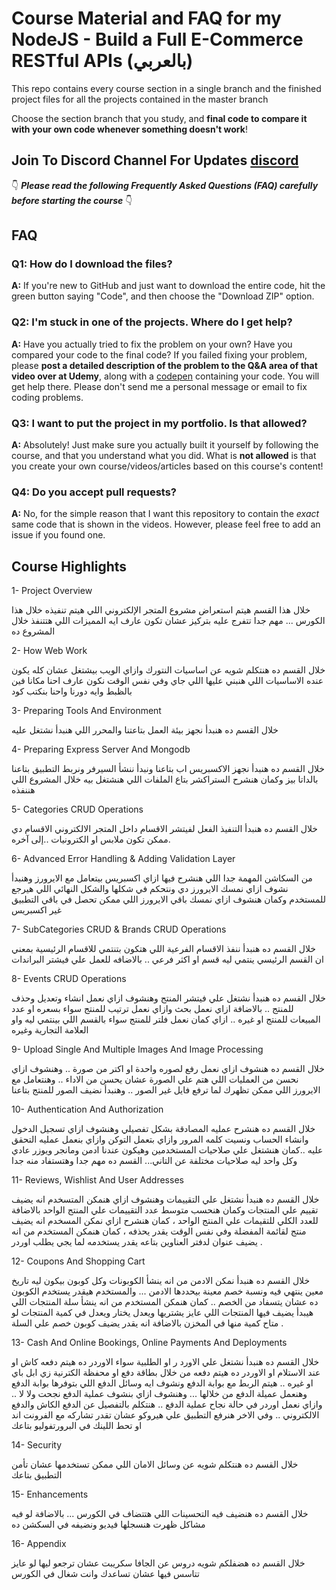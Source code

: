 # Course Material and FAQ for my NodeJS - Build a Full E-Commerce RESTful APIs (بالعربي) 

This repo contains every course section in a single branch  and the finished project files for all the projects contained in the master branch

Choose the section branch that you study, and **final code to compare it with your own code whenever something doesn't work**!

## Join To Discord Channel For Updates [discord](https://discord.gg/e2nwBNU2q9) 


👇 **_Please read the following Frequently Asked Questions (FAQ) carefully before starting the course_** 👇

## FAQ

### Q1: How do I download the files?

**A:** If you're new to GitHub and just want to download the entire code, hit the green button saying "Code", and then choose the "Download ZIP" option.


### Q2: I'm stuck in one of the projects. Where do I get help?

**A:** Have you actually tried to fix the problem on your own? Have you compared your code to the final code? If you failed fixing your problem, please **post a detailed description of the problem to the Q&A area of that video over at Udemy**, along with a [codepen](https://codepen.io/pen/) containing your code. You will get help there. Please don't send me a personal message or email to fix coding problems.


### Q3: I want to put the project in my portfolio. Is that allowed?

**A:** Absolutely! Just make sure you actually built it yourself by following the course, and that you understand what you did. What is **not allowed** is that you create your own course/videos/articles based on this course's content!


### Q4: Do you accept pull requests?

**A:** No, for the simple reason that I want this repository to contain the _exact_ same code that is shown in the videos. However, please feel free to add an issue if you found one.


## Course Highlights

1- Project Overview

خلال هذا القسم هيتم استعراض مشروع المتجر الإلكتروني اللي هيتم تنفيذه خلال هذا الكورس ... مهم جدا تتفرج عليه بتركيز عشان تكون عارف ايه المميزات اللي هتتنفذ خلال المشروع ده 

2- How Web Work

خلال القسم ده هنتكلم شويه عن اساسيات النتورك وازاي الويب بيشتغل عشان كله يكون عنده الاساسيات اللي هنبني عليها اللي جاي وفي نفس الوقت نكون عارف احنا مكانا فين بالظبط وايه دورنا واحنا بنكتب كود

3- Preparing Tools And Environment

خلال القسم ده هنبدأ نجهز بيئة العمل بتاعتنا والمحرر اللي هنبدأ نشتغل عليه

4- Preparing Express Server And Mongodb

خلال القسم ده هنبدأ نجهز الاكسبريس اب بتاعنا ونبدأ ننشأ السيرفر ونربط التطبيق بتاعنا بالداتا بيز وكمان هنشرح الستراكشر بتاع الملفات اللي هنشتغل بيه خلال المشروع اللي هننفذه

5- Categories CRUD Operations

خلال القسم ده هنبدأ التنفيذ الفعل لفيتشر الاقسام داخل المتجر الالكتروني الاقسام دي ممكن تكون ملابس او الكترونيات ..إلى آخره.

6- Advanced Error Handling & Adding Validation Layer

من السكاشن المهمة جدا اللي هنشرح فيها ازاي اكسبريس بيتعامل مع الايرورز وهنبدأ نشوف ازاي نمسك الايرورز دي ونتحكم في شكلها والشكل النهائي اللي هيرجع للمستخدم وكمان هنشوف ازاي نمسك باقي الايرورز اللي ممكن تحصل في باقي التطبيق غير اكسبريس

7- SubCategories CRUD & Brands CRUD Operations

خلال القسم ده هنبدأ ننفذ الاقسام الفرعية اللي هتكون بتنتمي للاقسام الرئيسية بمعني ان القسم الرئيسي ينتمي ليه قسم او اكثر فرعي .. بالاضافه للعمل علي فيشتر البراندات

8- Events CRUD Operations

خلال القسم ده هنبدأ نشتغل علي فيتشر المنتج وهنشوف ازاي نعمل انشاء وتعديل وحذف للمنتج .. بالاضافة ازاي نعمل بحث وازاي نعمل ترتيب للمنتج سواء بسعره او عدد المبيعات للمنتج او غيره .. ازاي كمان نعمل فلتر للمنتج سواء بالقسم اللي بينتمي ليه واو العلامة التجارية وغيره

9- Upload Single And Multiple Images And Image Processing

خلال القسم ده هنشوف ازاي نعمل رفع لصوره واحدة او اكتر من صورة .. وهنشوف ازاي نحسن من العمليات اللي هتم علي الصورة عشان يحسن من الاداء .. وهنتعامل مع الايرورز اللي ممكن تظهرك لما ترفع فايل غير الصور .. وهنبدأ نضيف الصور للمنتج بتاعنا

10- Authentication And Authorization

خلال القسم ده هنشرح عمليه المصادقة بشكل تفصيلي وهنشوف ازاي تسجيل الدخول وانشاء الحساب ونسيت كلمه المرور وازاي بتعمل التوكن وازاي بنعمل عمليه التحقق عليه ..كمان هنشتغل علي صلاحيات المستخدمين وهيكون عندنا ادمن ومانجر ويوزر عادي وكل واحد ليه صلاحيات مختلفة عن التاني... القسم ده مهم جدا وهتستفاد منه جدا

11- Reviews, Wishlist And User Addresses

خلال القسم ده هنبدأ نشتغل علي التقييمات وهنشوف ازاي هنمكن المتسخدم انه يضيف تقييم علي المنتجات وكمان هنحسب متوسط عدد التقييمات علي المنتج الواحد بالاضافة للعدد الكلي للتقيمات علي المنتج الواحد ، كمان هنشرح ازاي نمكن المسخدم انه يضيف منتج لقائمة المفضلة وفي نفس الوقت يقدر يحذفه ، كمان هنمكن المستخدم من انه يضيف عنوان لدفتر العناوين بتاعه يقدر يستخدمه لما يجي يطلب اوردر .

12- Coupons And Shopping Cart

خلال القسم ده هنبدأ نمكن الادمن من انه ينشأ الكوبونات وكل كوبون بيكون ليه تاريخ معين ينتهي فيه ونسبة خصم معينة بيحددها الادمن ... والمستخدم هيقدر يستخدم الكوبون ده عشان يتسفاد من الخصم .. كمان هنمكن المستخدم من انه ينشأ سلة المنتجات اللي هيبدأ يضيف فيها المنتجات اللي عايز يشتريها ويعدل يختار ويعدل في كمية المنتجات لو متاح كمية منها في المخزن بالاضافة انه يقدر يضيف كوبون خصم علي السلة .

13- Cash And Online Bookings, Online Payments And Deployments

خلال القسم ده هنبدأ نشتغل علي الاورد ر او الطلبية سواء الاوردر ده هيتم دفعه كاش او عند الاستلام او الاوردر ده هيتم دفعه من خلال بطاقة دفع او محفظة الكترنية زي ابل باي او غيره .. هيتم الربط مع بوابة الدفع ونشوف ايه وسائل الدفع اللي بتوفرها بوابة الدفع وهنعمل عميلة الدفع من خلالها ... وهنشوف ازاي بنشوف عملية الدفع نجحت ولا لا .. وازاي نعمل اوردر في حالة نجاح عملية الدفع .. هنتكلم بالتفصيل عن الدفع الكاش والدفع الالكتروني .. وفي الاخر هنرفع التطبيق علي هيروكو عشان تقدر تشاركه مع الفرونت اند او تحط اللينك في البرورتفوليو بتاعك

14- Security

خلال القسم ده هنتكلم شويه عن وسائل الامان اللي ممكن تستخدمها عشان تأمن التطبيق بتاعك

15- Enhancements

خلال القسم ده هنضيف فيه التحسينات اللي هتتضاف في الكورس ... بالاضافة لو فيه مشاكل ظهرت هنسجلها فيديو ونضيفه في السكشن ده

16- Appendix

خلال القسم ده هضفلكم شويه دروس عن الجافا سكريبت عشان ترجعو ليها لو عايز تتاسس فيها عشان تساعدك وانت شغال في الكورس


